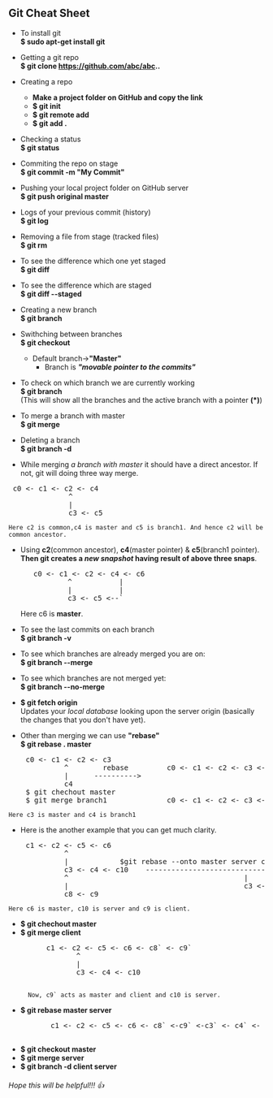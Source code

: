 ## Git Cheat Sheet
* To install git<br/>
	**$ sudo apt-get install git**
* Getting a git repo<br/>
	**$ git clone https://github.com/abc/abc..**
* Creating a repo
	*  **Make a project folder on GitHub and copy the link**
	*  **$ git init**
	*  **$ git remote add <project folder url>**
	*  **$ git add .**
* Checking a status<br/>
	**$ git status**
* Commiting the repo on stage<br/>
	**$ git commit -m "My Commit"**
* Pushing your local project folder on GitHub server <br/>
	**$ git push original master**
* Logs of your previous commit (history)<br/>
	**$ git log**
* Removing a file from stage (tracked files)<br/>
	**$ git rm <file name or path>**
* To see the difference which one yet staged<br/>
	**$ git diff**
* To see the difference which are staged<br/>
	**$ git diff --staged**
* Creating a new branch<br/>
	**$ git branch <branch name>**
* Swithching between branches<br/>
	**$ git checkout <branch name>**<br/>

	 *  Default branch->**"Master"**<br/>
         *  Branch is _**"movable pointer to the commits"**_ <br/>

* To check on which branch we are currently working<br/>
	**$ git branch**<br/>
	(This will show all the branches and the active branch with a pointer **(*)**)
* To merge a branch with master<br/>
	**$ git merge <branch name>**
* Deleting a branch<br/>
	**$ git branch -d <branch name>**
* While merging _a branch with master_ it should have a direct ancestor. If not, git will doing three way merge.<br/>
<pre>
 c0 <- c1 <- c2 <- c4
              ^
              |
              c3 <- c5</pre>		
	      
	Here c2 is common,c4 is master and c5 is branch1. And hence c2 will be common ancestor.
* Using **c2**(common ancestor), **c4**(master pointer) & **c5**(branch1 pointer).<br/>
	 **Then git creates a *new snapshot* having result of above three snaps**.<br/>
	 <pre>
	 c0 <- c1 <- c2 <- c4 <- c6
		     ^	         |
		     |	         |
		     c3 <- c5 <--`</pre>
		     	     
	Here c6 is **master**.
* To see the last commits on each branch<br/>
	**$ git branch -v**
* To see which branches are already merged you are on:<br/>
	**$ git branch --merge**
* To see which branches are not merged yet:<br/>
	**$ git branch --no-merge**
* **$ git fetch origin**<br/>
	Updates your _local database_ looking upon the server origin (basically the changes that you don't have yet).
* Other than merging we can use **"rebase"**<br/>
	**$ git rebase . master**<br/>
<pre>
	c0 <- c1 <- c2 <- c3				
		     ^		  rebase	     c0 <- c1 <- c2 <- c3 <- c4`
		     |		---------->			       	
		     c4						       
	$ git chechout master
	$ git merge branch1		 	     c0 <- c1 <- c2 <- c3 <- c4`</pre>
	
	Here c3 is master and c4 is branch1
* Here is the another example that you can get much clarity.<br/>
<pre>
	c1 <- c2 <- c5 <- c6
		     ^
		     |			  $git rebase --onto master server client	c1 <- c2 <- c5 <- c6 <- c8` <- c9`
		     c3 <- c4 <- c10	------------------------------------------>	       ^
		     ^									       |
		     |									       c3 <- c4 <- c10
		     c8 <- c9</pre>
		     
	Here c6 is master, c10 is server and c9 is client.
* **$ git chechout master**
* **$ git merge client**<br/>
	<pre>
		c1 <- c2 <- c5 <- c6 <- c8` <- c9`
		       ^
		       |
		       c3 <- c4 <- c10
		       </pre>
		Now, c9` acts as master and client and c10 is server.
		
* **$ git rebase master server**<br/>
	<pre>
		 c1 <- c2 <- c5 <- c6 <- c8` <-c9` <-c3` <- c4` <- c10` 
		 </pre>
* **$ git checkout master**
* **$ git merge server**
* **$ git branch -d client server**

###### Hope this will be helpful!!! :thumbsup:
